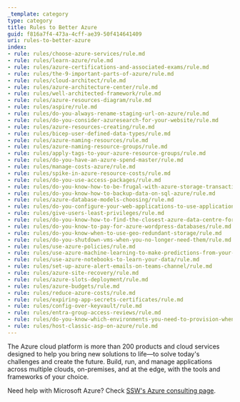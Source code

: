 ```yaml
---
_template: category
type: category
title: Rules to Better Azure
guid: f816a7f4-473a-4cff-ae39-50f414641409
uri: rules-to-better-azure
index:
- rule: rules/choose-azure-services/rule.md
- rule: rules/learn-azure/rule.md
- rule: rules/azure-certifications-and-associated-exams/rule.md
- rule: rules/the-9-important-parts-of-azure/rule.md
- rule: rules/cloud-architect/rule.md
- rule: rules/azure-architecture-center/rule.md
- rule: rules/well-architected-framework/rule.md
- rule: rules/azure-resources-diagram/rule.md
- rule: rules/aspire/rule.md
- rule: rules/do-you-always-rename-staging-url-on-azure/rule.md
- rule: rules/do-you-consider-azuresearch-for-your-website/rule.md
- rule: rules/azure-resources-creating/rule.md
- rule: rules/bicep-user-defined-data-types/rule.md
- rule: rules/azure-naming-resources/rule.md
- rule: rules/azure-naming-resource-groups/rule.md
- rule: rules/apply-tags-to-your-azure-resource-groups/rule.md
- rule: rules/do-you-have-an-azure-spend-master/rule.md
- rule: rules/manage-costs-azure/rule.md
- rule: rules/spike-in-azure-resource-costs/rule.md
- rule: rules/do-you-use-access-packages/rule.md
- rule: rules/do-you-know-how-to-be-frugal-with-azure-storage-transactions/rule.md
- rule: rules/do-you-know-how-to-backup-data-on-sql-azure/rule.md
- rule: rules/azure-database-models-choosing/rule.md
- rule: rules/do-you-configure-your-web-applications-to-use-application-specific-accounts-for-database-access/rule.md
- rule: rules/give-users-least-privileges/rule.md
- rule: rules/do-you-know-how-to-find-the-closest-azure-data-centre-for-your-next-project/rule.md
- rule: rules/do-you-know-to-pay-for-azure-wordpress-databases/rule.md
- rule: rules/do-you-know-when-to-use-geo-redundant-storage/rule.md
- rule: rules/do-you-shutdown-vms-when-you-no-longer-need-them/rule.md
- rule: rules/use-azure-policies/rule.md
- rule: rules/use-azure-machine-learning-to-make-predictions-from-your-data/rule.md
- rule: rules/use-azure-notebooks-to-learn-your-data/rule.md
- rule: rules/set-up-azure-alert-emails-on-teams-channel/rule.md
- rule: rules/azure-site-recovery/rule.md
- rule: rules/azure-slots-deployment/rule.md
- rule: rules/azure-budgets/rule.md
- rule: rules/reduce-azure-costs/rule.md
- rule: rules/expiring-app-secrets-certificates/rule.md
- rule: rules/config-over-keyvault/rule.md
- rule: rules/entra-group-access-reviews/rule.md
- rule: rules/do-you-know-which-environments-you-need-to-provision-when-starting-a-new-project/rule.md
- rule: rules/host-classic-asp-on-azure/rule.md
---
```


The Azure cloud platform is more than 200 products and cloud services designed to help you bring new solutions to life—to solve today's challenges and create the future. Build, run, and manage applications across multiple clouds, on-premises, and at the edge, with the tools and frameworks of your choice.

Need help with Microsoft Azure? Check [SSW's Azure consulting page](https://ssw.com.au/consulting/azure).
